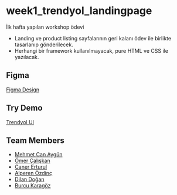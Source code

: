 # week1_trendyol_landingpage
İlk hafta yapılan workshop ödevi

* Landing ve product listing sayfalarının geri kalanı ödev ile birlikte tasarlanıp gönderilecek.
* Herhangi bir framework kullanılmayacak, pure HTML ve CSS ile yazılacak.

## Figma
[Figma Design](https://www.figma.com/file/IwnhPC5WBglAFGc0MJ6wXj/Trendyol-Front-End-Bootcamp?node-id=0%3A1)

## Try Demo
[Trendyol UI](https://ridersofrohan-trendyolui.netlify.app/)

## Team Members

* [Mehmet Can Aygün](https://github.com/mehmetcanaygun)
* [Ömer Çalışkan](https://github.com/omerclskn)
* [Caner Erturul](https://github.com/canerturul)
* [Alperen Özdinç](https://github.com/ozdincalp)
* [Dilan Doğan](https://github.com/dilandogann)
* [Burcu Karagöz](https://github.com/burcukaragozzz)
